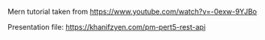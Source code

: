 Mern tutorial taken from https://www.youtube.com/watch?v=-0exw-9YJBo

Presentation file: https://khanifzyen.com/pm-pert5-rest-api
